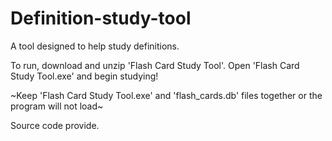 # Definition-study-tool

A tool designed to help study definitions.

To run, download and unzip 'Flash Card Study Tool'.
Open 'Flash Card Study Tool.exe' and begin studying!

~Keep 'Flash Card Study Tool.exe' and 'flash_cards.db' files together or the program will not load~

Source code provide.
